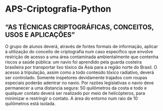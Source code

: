 # APS-Criptografia-Python

## “AS TÉCNICAS CRIPTOGRÁFICAS, CONCEITOS, USOS E APLICAÇÕES”

O grupo de alunos deverá, através de fontes formais de informação, aplicar à
utilização do conceito de criptografia num caso específico que envolve
restrição de acesso a uma área contaminada ambientalmente que contenha
riscos a saúde pública: um navio foi aprendido pela guarda costeira brasileira
por transportar lixo tóxico da Ásia para a região norte do Brasil. O acesso à
tripulação, assim como a todo conteúdo tóxico radiativo, deverá ser
controlado. Somente inspetores devidamente trajados com roupas especiais
poderão adentrar no navio. Por razões legislativas o navio deve permanecer a
uma distancia segura: 50 quilômetros da costa e todo e qualquer contato
deverá ser realizado por meio de helicópteros, para minimizar e restringir o
contato. A área do entorno num raio de 10 quilômetros está isolada.
